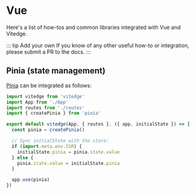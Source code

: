# Vue

Here's a list of how-tos and common libraries integrated with Vue and Vitedge.

::: tip Add your own
If you know of any other useful how-to or integration, please submit a PR to the docs.
:::

## Pinia (state management)

[Pinia](https://pinia.esm.dev/) can be integrated as follows:

```js
import vitedge from 'vitedge'
import App from './App'
import routes from './routes'
import { createPinia } from 'pinia'

export default vitedge(App, { routes }, ({ app, initialState }) => {
  const pinia = createPinia()

  // Sync initialState with the store:
  if (import.meta.env.SSR) {
    initialState.pinia = pinia.state.value
  } else {
    pinia.state.value = initialState.pinia
  }

  app.use(pinia)
})
```
